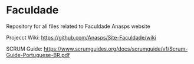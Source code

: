 # Faculdade
Repository for all files related to Faculdade Anasps website

Projecct Wiki: https://github.com/Anasps/Site-Faculdade/wiki

SCRUM Guide: https://www.scrumguides.org/docs/scrumguide/v1/Scrum-Guide-Portuguese-BR.pdf
